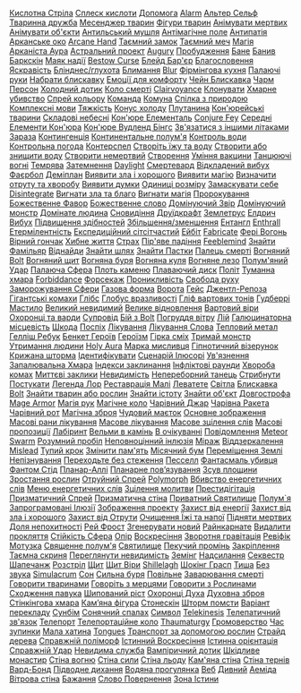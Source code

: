 <a class="page-link" href="/docs/spellcasting/spells/acid_arrow.html">Кислотна Стріла</a>
<a class="page-link" href="/docs/spellcasting/spells/acid_splash.html">Сплеск кислоти</a>
<a class="page-link" href="/docs/spellcasting/spells/aid.html">Допомога</a>
<a class="page-link" href="/docs/spellcasting/spells/alarm.html">Alarm</a>
<a class="page-link" href="/docs/spellcasting/spells/alter_self.html">Альтер Сельф</a>
<a class="page-link" href="/docs/spellcasting/spells/animal_friendship.html">Тваринна дружба</a>
<a class="page-link" href="/docs/spellcasting/spells/animal_messenger.html">Месенджер тварин</a>
<a class="page-link" href="/docs/spellcasting/spells/animal_shapes.html">Фігури тварин</a>
<a class="page-link" href="/docs/spellcasting/spells/animate_dead.html">Анімувати мертвих</a>
<a class="page-link" href="/docs/spellcasting/spells/animate_objects.html">Анімувати об'єкти</a>
<a class="page-link" href="/docs/spellcasting/spells/antilife_shell.html">Антильський мушля</a>
<a class="page-link" href="/docs/spellcasting/spells/antimagic_field.html">Антімагічне поле</a>
<a class="page-link" href="/docs/spellcasting/spells/antipathysympathy.html">Антипатія</a>
<a class="page-link" href="/docs/spellcasting/spells/arcane_eye.html">Арканське око</a>
<a class="page-link" href="/docs/spellcasting/spells/arcane_hand.html">Arcane Hand</a>
<a class="page-link" href="/docs/spellcasting/spells/arcane_lock.html">Таємний замок</a>
<a class="page-link" href="/docs/spellcasting/spells/arcane_sword.html">Таємний меч</a>
<a class="page-link" href="/docs/spellcasting/spells/arcanists_magic_aura.html">Магія Арканіста Аура</a>
<a class="page-link" href="/docs/spellcasting/spells/astral_projection.html">Астральний проект</a>
<a class="page-link" href="/docs/spellcasting/spells/augury.html">Augury</a>
<a class="page-link" href="/docs/spellcasting/spells/awaken.html">Пробудження</a>
<a class="page-link" href="/docs/spellcasting/spells/bane.html">Бане</a>
<a class="page-link" href="/docs/spellcasting/spells/banishment.html">Банив</a>
<a class="page-link" href="/docs/spellcasting/spells/barkskin.html">Баркскін</a>
<a class="page-link" href="/docs/spellcasting/spells/beacon_of_hope.html">Маяк надії</a>
<a class="page-link" href="/docs/spellcasting/spells/bestow_curse.html">Bestow Curse</a>
<a class="page-link" href="/docs/spellcasting/spells/black_tentacles.html"></a>
<a class="page-link" href="/docs/spellcasting/spells/blade_barrier.html">Блейд Бар'єр</a>
<a class="page-link" href="/docs/spellcasting/spells/bless.html">Благословення</a>
<a class="page-link" href="/docs/spellcasting/spells/blight.html">Яскравість</a>
<a class="page-link" href="/docs/spellcasting/spells/blindnessdeafness.html">Блінднес/глухота</a>
<a class="page-link" href="/docs/spellcasting/spells/blink.html">Блимання</a>
<a class="page-link" href="/docs/spellcasting/spells/blur.html">Blur</a>
<a class="page-link" href="/docs/spellcasting/spells/branding_smite.html">Фірмінгова кухня</a>
<a class="page-link" href="/docs/spellcasting/spells/burning_hands.html">Палаючі руки</a>
<a class="page-link" href="/docs/spellcasting/spells/call_lightning.html">Набрати блискавку</a>
<a class="page-link" href="/docs/spellcasting/spells/calm_emotions.html">Емоції для комфорту</a>
<a class="page-link" href="/docs/spellcasting/spells/chain_lightning.html">Чейн Блискавка</a>
<a class="page-link" href="/docs/spellcasting/spells/charm_person.html">Чарм Персон</a>
<a class="page-link" href="/docs/spellcasting/spells/chill_touch.html">Холодний дотик</a>
<a class="page-link" href="/docs/spellcasting/spells/circle_of_death.html">Коло смерті</a>
<a class="page-link" href="/docs/spellcasting/spells/clairvoyance.html">Clairvoyance</a>
<a class="page-link" href="/docs/spellcasting/spells/clone.html">Клонувати</a>
<a class="page-link" href="/docs/spellcasting/spells/cloudkill.html">Хмарне убивство</a>
<a class="page-link" href="/docs/spellcasting/spells/color_spray.html">Спрей кольору</a>
<a class="page-link" href="/docs/spellcasting/spells/command.html">Команда</a>
<a class="page-link" href="/docs/spellcasting/spells/commune.html">Комуна</a>
<a class="page-link" href="/docs/spellcasting/spells/commune_with_nature.html">Спілка з природою</a>
<a class="page-link" href="/docs/spellcasting/spells/comprehend_languages.html">Комплексні мови</a>
<a class="page-link" href="/docs/spellcasting/spells/compulsion.html">Тяжкість</a>
<a class="page-link" href="/docs/spellcasting/spells/cone_of_cold.html">Конус холоду</a>
<a class="page-link" href="/docs/spellcasting/spells/confusion.html">Плутанина</a>
<a class="page-link" href="/docs/spellcasting/spells/conjure_animals.html">Кон'юрейські тварини</a>
<a class="page-link" href="/docs/spellcasting/spells/conjure_celestial.html">Складові небесні</a>
<a class="page-link" href="/docs/spellcasting/spells/conjure_elemental.html">Кон'юре Елементаль</a>
<a class="page-link" href="/docs/spellcasting/spells/conjure_fey.html">Conjure Fey</a>
<a class="page-link" href="/docs/spellcasting/spells/conjure_minor_elementals.html">Середні Елементи Кон'юра</a>
<a class="page-link" href="/docs/spellcasting/spells/conjure_woodland_beings.html">Кон'юре Вудленд Бінгс</a>
<a class="page-link" href="/docs/spellcasting/spells/contact_other_plane.html">Зв'язатися з іншими літаками</a>
<a class="page-link" href="/docs/spellcasting/spells/contagion.html">Зараза</a>
<a class="page-link" href="/docs/spellcasting/spells/contingency.html">Контингенція</a>
<a class="page-link" href="/docs/spellcasting/spells/continual_flame.html">Континентальне полум'я</a>
<a class="page-link" href="/docs/spellcasting/spells/control_water.html">Контроль води</a>
<a class="page-link" href="/docs/spellcasting/spells/control_weather.html">Контрольна погода</a>
<a class="page-link" href="/docs/spellcasting/spells/counterspell.html">Контерспел</a>
<a class="page-link" href="/docs/spellcasting/spells/create_food_and_water.html">Створіть їжу та воду</a>
<a class="page-link" href="/docs/spellcasting/spells/create_or_destroy_water.html">Створити або знищити воду</a>
<a class="page-link" href="/docs/spellcasting/spells/create_undead.html">Створити немертвий</a>
<a class="page-link" href="/docs/spellcasting/spells/creation.html">Створення</a>
<a class="page-link" href="/docs/spellcasting/spells/cure_wounds.html">Уміння вакцини</a>
<a class="page-link" href="/docs/spellcasting/spells/dancing_lights.html">Танцюючі вогні</a>
<a class="page-link" href="/docs/spellcasting/spells/darkness.html">Темрява</a>
<a class="page-link" href="/docs/spellcasting/spells/darkvision.html">Затемнення</a>
<a class="page-link" href="/docs/spellcasting/spells/daylight.html">Daylight</a>
<a class="page-link" href="/docs/spellcasting/spells/death_ward.html">Смертевард</a>
<a class="page-link" href="/docs/spellcasting/spells/delayed_blast_fireball.html">Відкладений вибух Фаєрбол</a>
<a class="page-link" href="/docs/spellcasting/spells/demiplane.html">Деміплан</a>
<a class="page-link" href="/docs/spellcasting/spells/detect_evil_and_good.html">Виявити зла і хорошого</a>
<a class="page-link" href="/docs/spellcasting/spells/detect_magic.html">Виявити магію</a>
<a class="page-link" href="/docs/spellcasting/spells/detect_poison_and_disease.html">Визначити отруту та хворобу</a>
<a class="page-link" href="/docs/spellcasting/spells/detect_thoughts.html">Виявити думки</a>
<a class="page-link" href="/docs/spellcasting/spells/dimension_door.html">Одиниці розміру</a>
<a class="page-link" href="/docs/spellcasting/spells/disguise_self.html">Замаскувати себе</a>
<a class="page-link" href="/docs/spellcasting/spells/disintegrate.html">Disintegrate</a>
<a class="page-link" href="/docs/spellcasting/spells/dispel_evil_and_good.html">Вигнати зла та благо</a>
<a class="page-link" href="/docs/spellcasting/spells/dispel_magic.html">Вигнати магія</a>
<a class="page-link" href="/docs/spellcasting/spells/divination.html">Пророкування</a>
<a class="page-link" href="/docs/spellcasting/spells/divine_favor.html">Божественне Фавор</a>
<a class="page-link" href="/docs/spellcasting/spells/divine_word.html">Божественне слово</a>
<a class="page-link" href="/docs/spellcasting/spells/dominate_beast.html">Домінуючий Звір</a>
<a class="page-link" href="/docs/spellcasting/spells/dominate_monster.html">Домінуючий монстр</a>
<a class="page-link" href="/docs/spellcasting/spells/dominate_person.html">Домінате людина</a>
<a class="page-link" href="/docs/spellcasting/spells/dream.html">Сновидіння</a>
<a class="page-link" href="/docs/spellcasting/spells/druidcraft.html">Друїдкрафт</a>
<a class="page-link" href="/docs/spellcasting/spells/earthquake.html">Землетрус</a>
<a class="page-link" href="/docs/spellcasting/spells/eldritch_blast.html">Елдрич Вибух</a>
<a class="page-link" href="/docs/spellcasting/spells/enhance_ability.html">Підвищення здібностей</a>
<a class="page-link" href="/docs/spellcasting/spells/enlargereduce.html">Збільшення/зменшення</a>
<a class="page-link" href="/docs/spellcasting/spells/entangle.html">Ентангл</a>
<a class="page-link" href="/docs/spellcasting/spells/enthrall.html">Enthrall</a>
<a class="page-link" href="/docs/spellcasting/spells/etherealness.html">Етермілентність</a>
<a class="page-link" href="/docs/spellcasting/spells/expeditious_retreat.html">Експедиційний сітсітчастий</a>
<a class="page-link" href="/docs/spellcasting/spells/eyebite.html">Ейбіт</a>
<a class="page-link" href="/docs/spellcasting/spells/fabricate.html">Fabricate</a>
<a class="page-link" href="/docs/spellcasting/spells/faerie_fire.html">Фері Вогонь</a>
<a class="page-link" href="/docs/spellcasting/spells/faithful_hound.html">Вірний гончак</a>
<a class="page-link" href="/docs/spellcasting/spells/false_life.html">Хибне життя</a>
<a class="page-link" href="/docs/spellcasting/spells/fear.html">Страх</a>
<a class="page-link" href="/docs/spellcasting/spells/feather_fall.html">Пір'яве падіння</a>
<a class="page-link" href="/docs/spellcasting/spells/feeblemind.html">Feeblemind</a>
<a class="page-link" href="/docs/spellcasting/spells/find_familiar.html">Знайти Фамільяр</a>
<a class="page-link" href="/docs/spellcasting/spells/find_steed.html">Віднайди</a>
<a class="page-link" href="/docs/spellcasting/spells/find_the_path.html">Знайти шлях</a>
<a class="page-link" href="/docs/spellcasting/spells/find_traps.html">Знайти Пастки</a>
<a class="page-link" href="/docs/spellcasting/spells/finger_of_death.html">Палець смерті</a>
<a class="page-link" href="/docs/spellcasting/spells/fire_bolt.html">Вогняний Bolt</a>
<a class="page-link" href="/docs/spellcasting/spells/fire_shield.html">Вогняний щит</a>
<a class="page-link" href="/docs/spellcasting/spells/fire_storm.html">Вогняна буря</a>
<a class="page-link" href="/docs/spellcasting/spells/fireball.html">Вогняна куля</a>
<a class="page-link" href="/docs/spellcasting/spells/flame_blade.html">Вогняне лезо</a>
<a class="page-link" href="/docs/spellcasting/spells/flame_strike.html">Полум'яний Удар</a>
<a class="page-link" href="/docs/spellcasting/spells/flaming_sphere.html">Палаюча Сфера</a>
<a class="page-link" href="/docs/spellcasting/spells/flesh_to_stone.html">Плоть каменю</a>
<a class="page-link" href="/docs/spellcasting/spells/floating_disk.html">Плаваючий диск</a>
<a class="page-link" href="/docs/spellcasting/spells/fly.html">Політ</a>
<a class="page-link" href="/docs/spellcasting/spells/fog_cloud.html">Туманна хмара</a>
<a class="page-link" href="/docs/spellcasting/spells/forbiddance.html">Forbiddance</a>
<a class="page-link" href="/docs/spellcasting/spells/forcecage.html">Форсекаж</a>
<a class="page-link" href="/docs/spellcasting/spells/foresight.html">Проникливість</a>
<a class="page-link" href="/docs/spellcasting/spells/freedom_of_movement.html">Свобода руху</a>
<a class="page-link" href="/docs/spellcasting/spells/freezing_sphere.html">Заморожування Сфери</a>
<a class="page-link" href="/docs/spellcasting/spells/gaseous_form.html">Газова форма</a>
<a class="page-link" href="/docs/spellcasting/spells/gate.html">Ворота</a>
<a class="page-link" href="/docs/spellcasting/spells/geas.html">Гейс</a>
<a class="page-link" href="/docs/spellcasting/spells/gentle_repose.html">Джентл-Репоза</a>
<a class="page-link" href="/docs/spellcasting/spells/giant_insect.html">Гігантські комахи</a>
<a class="page-link" href="/docs/spellcasting/spells/glibness.html">Глібс</a>
<a class="page-link" href="/docs/spellcasting/spells/globe_of_invulnerability.html">Глобус вразливості</a>
<a class="page-link" href="/docs/spellcasting/spells/glyph_of_warding.html">Гліф вартових тонів</a>
<a class="page-link" href="/docs/spellcasting/spells/goodberry.html">Гудберрі</a>
<a class="page-link" href="/docs/spellcasting/spells/grease.html">Мастило</a>
<a class="page-link" href="/docs/spellcasting/spells/greater_invisibility.html">Великий невидимий</a>
<a class="page-link" href="/docs/spellcasting/spells/greater_restoration.html">Велике відновлення</a>
<a class="page-link" href="/docs/spellcasting/spells/guardian_of_faith.html">Вартовий віри</a>
<a class="page-link" href="/docs/spellcasting/spells/guards_and_wards.html">Охоронці та варди</a>
<a class="page-link" href="/docs/spellcasting/spells/guidance.html">Супровід</a>
<a class="page-link" href="/docs/spellcasting/spells/guiding_bolt.html">Бій з Bolt</a>
<a class="page-link" href="/docs/spellcasting/spells/gust_of_wind.html">Погруддя вітру</a>
<a class="page-link" href="/docs/spellcasting/spells/hallow.html">Лій</a>
<a class="page-link" href="/docs/spellcasting/spells/hallucinatory_terrain.html">Галюцинаторна місцевість</a>
<a class="page-link" href="/docs/spellcasting/spells/harm.html">Шкода</a>
<a class="page-link" href="/docs/spellcasting/spells/haste.html">Поспіх</a>
<a class="page-link" href="/docs/spellcasting/spells/heal.html">Лікування</a>
<a class="page-link" href="/docs/spellcasting/spells/healing_word.html">Лікування Слова</a>
<a class="page-link" href="/docs/spellcasting/spells/heat_metal.html">Тепловий метал</a>
<a class="page-link" href="/docs/spellcasting/spells/hellish_rebuke.html">Гелліш Ребук</a>
<a class="page-link" href="/docs/spellcasting/spells/heroes_feast.html">Бенкет Героїв</a>
<a class="page-link" href="/docs/spellcasting/spells/heroism.html">Героїзм</a>
<a class="page-link" href="/docs/spellcasting/spells/hideous_laughter.html">Гірка сміх</a>
<a class="page-link" href="/docs/spellcasting/spells/hold_monster.html">Тримай монстр</a>
<a class="page-link" href="/docs/spellcasting/spells/hold_person.html">Утримання людини</a>
<a class="page-link" href="/docs/spellcasting/spells/holy_aura.html">Holy Aura</a>
<a class="page-link" href="/docs/spellcasting/spells/hunters_mark.html">Марка мисливця</a>
<a class="page-link" href="/docs/spellcasting/spells/hypnotic_pattern.html">Гіпнотичний візерунок</a>
<a class="page-link" href="/docs/spellcasting/spells/ice_storm.html">Крижана шторма</a>
<a class="page-link" href="/docs/spellcasting/spells/identify.html">Ідентифікувати</a>
<a class="page-link" href="/docs/spellcasting/spells/illusory_script.html">Сценарій Ілюсорі</a>
<a class="page-link" href="/docs/spellcasting/spells/imprisonment.html">Ув'язнення</a>
<a class="page-link" href="/docs/spellcasting/spells/incendiary_cloud.html">Запалювальна Хмара</a>
<a class="page-link" href="/docs/spellcasting/spells/">Індекси заклинання</a>
<a class="page-link" href="/docs/spellcasting/spells/inflict_wounds.html">Інфліктові раунди</a>
<a class="page-link" href="/docs/spellcasting/spells/insect_plague.html">Хвороба комах</a>
<a class="page-link" href="/docs/spellcasting/spells/instant_summons.html">Миттєві заклики</a>
<a class="page-link" href="/docs/spellcasting/spells/invisibility.html">Невидимість</a>
<a class="page-link" href="/docs/spellcasting/spells/irresistible_dance.html">Непереборний танець</a>
<a class="page-link" href="/docs/spellcasting/spells/jump.html">Стрибнути</a>
<a class="page-link" href="/docs/spellcasting/spells/knock.html">Постукати</a>
<a class="page-link" href="/docs/spellcasting/spells/legend_lore.html">Легенда Лор</a>
<a class="page-link" href="/docs/spellcasting/spells/lesser_restoration.html">Реставрація Малі</a>
<a class="page-link" href="/docs/spellcasting/spells/levitate.html">Леватете</a>
<a class="page-link" href="/docs/spellcasting/spells/light.html">Світла</a>
<a class="page-link" href="/docs/spellcasting/spells/lightning_bolt.html">Блискавка Bolt</a>
<a class="page-link" href="/docs/spellcasting/spells/locate_animals_or_plants.html">Знайти тварин або рослин</a>
<a class="page-link" href="/docs/spellcasting/spells/locate_creature.html">Знайти істоту</a>
<a class="page-link" href="/docs/spellcasting/spells/locate_object.html">Знайти об'єкт</a>
<a class="page-link" href="/docs/spellcasting/spells/longstrider.html">Довгострофа</a>
<a class="page-link" href="/docs/spellcasting/spells/mage_armor.html">Mage Armor</a>
<a class="page-link" href="/docs/spellcasting/spells/mage_hand.html">Магія рук</a>
<a class="page-link" href="/docs/spellcasting/spells/magic_circle.html">Магічне коло</a>
<a class="page-link" href="/docs/spellcasting/spells/magic_jar.html">Чарівний Джар</a>
<a class="page-link" href="/docs/spellcasting/spells/magic_missile.html">Чарівна Ракета</a>
<a class="page-link" href="/docs/spellcasting/spells/magic_mouth.html">Чарівний рот</a>
<a class="page-link" href="/docs/spellcasting/spells/magic_weapon.html">Магічна зброя</a>
<a class="page-link" href="/docs/spellcasting/spells/magnificent_mansion.html">Чудовий маєток</a>
<a class="page-link" href="/docs/spellcasting/spells/major_image.html">Основне зображення</a>
<a class="page-link" href="/docs/spellcasting/spells/mass_cure_wounds.html">Масові рани лікування</a>
<a class="page-link" href="/docs/spellcasting/spells/mass_heal.html">Масове лікування</a>
<a class="page-link" href="/docs/spellcasting/spells/mass_healing_word.html">Масове зцілення слів</a>
<a class="page-link" href="/docs/spellcasting/spells/mass_suggestion.html">Масові пропозиції</a>
<a class="page-link" href="/docs/spellcasting/spells/maze.html">Лабіринт</a>
<a class="page-link" href="/docs/spellcasting/spells/meld_into_stone.html">Вельми в камінь</a>
<a class="page-link" href="/docs/spellcasting/spells/mending.html">В очікуванні</a>
<a class="page-link" href="/docs/spellcasting/spells/message.html">Повідомлення</a>
<a class="page-link" href="/docs/spellcasting/spells/meteor_swarm.html">Meteor Swarm</a>
<a class="page-link" href="/docs/spellcasting/spells/mind_blank.html">Розумний пробіл</a>
<a class="page-link" href="/docs/spellcasting/spells/minor_illusion.html">Неповноцінний інлюзія</a>
<a class="page-link" href="/docs/spellcasting/spells/mirage_arcane.html">Міраж</a>
<a class="page-link" href="/docs/spellcasting/spells/mirror_image.html">Віддзеркалення</a>
<a class="page-link" href="/docs/spellcasting/spells/mislead.html">Mislead</a>
<a class="page-link" href="/docs/spellcasting/spells/misty_step.html">Тупий крок</a>
<a class="page-link" href="/docs/spellcasting/spells/modify_memory.html">Змінити пам'ять</a>
<a class="page-link" href="/docs/spellcasting/spells/moonbeam.html">Місячний бум</a>
<a class="page-link" href="/docs/spellcasting/spells/move_earth.html">Переміщення Землі</a>
<a class="page-link" href="/docs/spellcasting/spells/nondetection.html">Непізнування</a>
<a class="page-link" href="/docs/spellcasting/spells/pass_without_trace.html">Переходьте без стеження</a>
<a class="page-link" href="/docs/spellcasting/spells/passwall.html">Песселл</a>
<a class="page-link" href="/docs/spellcasting/spells/phantasmal_killer.html">Фантасмаль убивця</a>
<a class="page-link" href="/docs/spellcasting/spells/phantom_steed.html">Фантом Стід</a>
<a class="page-link" href="/docs/spellcasting/spells/planar_ally.html">Планар-Аллі</a>
<a class="page-link" href="/docs/spellcasting/spells/planar_binding.html">Планарне пов’язування</a>
<a class="page-link" href="/docs/spellcasting/spells/plane_shift.html">Зсув площини</a>
<a class="page-link" href="/docs/spellcasting/spells/plant_growth.html">Зростання рослин</a>
<a class="page-link" href="/docs/spellcasting/spells/poison_spray.html">Отруйний Спрей</a>
<a class="page-link" href="/docs/spellcasting/spells/polymorph.html">Polymorph</a>
<a class="page-link" href="/docs/spellcasting/spells/power_word_kill.html">Вбивство енергетичних слів</a>
<a class="page-link" href="/docs/spellcasting/spells/power_word_stun.html">Меню енергетичних слів</a>
<a class="page-link" href="/docs/spellcasting/spells/prayer_of_healing.html">Зцілення молитви</a>
<a class="page-link" href="/docs/spellcasting/spells/prestidigitation.html">Престидігітація</a>
<a class="page-link" href="/docs/spellcasting/spells/prismatic_spray.html">Призматичний Спрей</a>
<a class="page-link" href="/docs/spellcasting/spells/prismatic_wall.html">Призматична стіна</a>
<a class="page-link" href="/docs/spellcasting/spells/private_sanctum.html">Приватний Святилище</a>
<a class="page-link" href="/docs/spellcasting/spells/produce_flame.html">Полум`я</a>
<a class="page-link" href="/docs/spellcasting/spells/programmed_illusion.html">Запрограмовані Ілюзії</a>
<a class="page-link" href="/docs/spellcasting/spells/project_image.html">Зображення проекту</a>
<a class="page-link" href="/docs/spellcasting/spells/protection_from_energy.html">Захист від енергії</a>
<a class="page-link" href="/docs/spellcasting/spells/protection_from_evil_and_good.html">Захист від зла і хорошого</a>
<a class="page-link" href="/docs/spellcasting/spells/protection_from_poison.html">Захист від Отрути</a>
<a class="page-link" href="/docs/spellcasting/spells/purify_food_and_drink.html">Очищення Їжі та напої</a>
<a class="page-link" href="/docs/spellcasting/spells/raise_dead.html">Підняти мертвих</a>
<a class="page-link" href="/docs/spellcasting/spells/ray_of_enfeeblement.html">Доля непохитності</a>
<a class="page-link" href="/docs/spellcasting/spells/ray_of_frost.html">Рей Фрост</a>
<a class="page-link" href="/docs/spellcasting/spells/regenerate.html">Згенерувати новий</a>
<a class="page-link" href="/docs/spellcasting/spells/reincarnate.html">Райнкарнате</a>
<a class="page-link" href="/docs/spellcasting/spells/remove_curse.html">Видалити прокляття</a>
<a class="page-link" href="/docs/spellcasting/spells/resilient_sphere.html">Стійкість Сфера</a>
<a class="page-link" href="/docs/spellcasting/spells/resistance.html">Опір</a>
<a class="page-link" href="/docs/spellcasting/spells/resurrection.html">Воскресіння</a>
<a class="page-link" href="/docs/spellcasting/spells/reverse_gravity.html">Зворотня гравітація</a>
<a class="page-link" href="/docs/spellcasting/spells/revivify.html">Ревіфік</a>
<a class="page-link" href="/docs/spellcasting/spells/rope_trick.html">Мотузка</a>
<a class="page-link" href="/docs/spellcasting/spells/sacred_flame.html">Священне полум'я</a>
<a class="page-link" href="/docs/spellcasting/spells/sanctuary.html">Святилище</a>
<a class="page-link" href="/docs/spellcasting/spells/scorching_ray.html">Пекучий промінь</a>
<a class="page-link" href="/docs/spellcasting/spells/scrying.html">Закріплення</a>
<a class="page-link" href="/docs/spellcasting/spells/secret_chest.html">Таємна скриня</a>
<a class="page-link" href="/docs/spellcasting/spells/see_invisibility.html">Переглянути невидимість</a>
<a class="page-link" href="/docs/spellcasting/spells/seeming.html">Земінг</a>
<a class="page-link" href="/docs/spellcasting/spells/sending.html">Надсилання</a>
<a class="page-link" href="/docs/spellcasting/spells/sequester.html">Секвестр</a>
<a class="page-link" href="/docs/spellcasting/spells/shapechange.html">Шапечанж</a>
<a class="page-link" href="/docs/spellcasting/spells/shatter.html">Розстріл</a>
<a class="page-link" href="/docs/spellcasting/spells/shield.html">Щит</a>
<a class="page-link" href="/docs/spellcasting/spells/shield_of_faith.html">Щит Віри</a>
<a class="page-link" href="/docs/spellcasting/spells/shillelagh.html">Shillelagh</a>
<a class="page-link" href="/docs/spellcasting/spells/shocking_grasp.html">Шокінг Грасп</a>
<a class="page-link" href="/docs/spellcasting/spells/silence.html">Тиша</a>
<a class="page-link" href="/docs/spellcasting/spells/silent_image.html">Без звука</a>
<a class="page-link" href="/docs/spellcasting/spells/simulacrum.html">Simulacrum</a>
<a class="page-link" href="/docs/spellcasting/spells/sleep.html">Сон</a>
<a class="page-link" href="/docs/spellcasting/spells/sleet_storm.html">Сильна буря</a>
<a class="page-link" href="/docs/spellcasting/spells/slow.html">Повільне</a>
<a class="page-link" href="/docs/spellcasting/spells/spare_the_dying.html">Заварювання смерті</a>
<a class="page-link" href="/docs/spellcasting/spells/speak_with_animals.html">Говорити тваринами</a>
<a class="page-link" href="/docs/spellcasting/spells/speak_with_dead.html">Говоріть з мерцями</a>
<a class="page-link" href="/docs/spellcasting/spells/speak_with_plants.html">Говорити з Рослинами</a>
<a class="page-link" href="/docs/spellcasting/spells/spider_climb.html">Сходження павука</a>
<a class="page-link" href="/docs/spellcasting/spells/spike_growth.html">Шипований ріст</a>
<a class="page-link" href="/docs/spellcasting/spells/spirit_guardians.html">Охоронці Духа</a>
<a class="page-link" href="/docs/spellcasting/spells/spiritual_weapon.html">Духовна зброя</a>
<a class="page-link" href="/docs/spellcasting/spells/stinking_cloud.html">Стінкінгова хмара</a>
<a class="page-link" href="/docs/spellcasting/spells/stone_shape.html">Кам’яна фігура</a>
<a class="page-link" href="/docs/spellcasting/spells/stoneskin.html">Стонескін</a>
<a class="page-link" href="/docs/spellcasting/spells/storm_of_vengeance.html">Шторм помсти</a>
<a class="page-link" href="/docs/spellcasting/spells/suggestion.html">Варіант перекладу</a>
<a class="page-link" href="/docs/spellcasting/spells/sunbeam.html">Сунбім</a>
<a class="page-link" href="/docs/spellcasting/spells/sunburst.html">Сонячний спалах</a>
<a class="page-link" href="/docs/spellcasting/spells/symbol.html">Символ</a>
<a class="page-link" href="/docs/spellcasting/spells/telekinesis.html">Telekinesis</a>
<a class="page-link" href="/docs/spellcasting/spells/telepathic_bond.html">Телепатичний зв'язок</a>
<a class="page-link" href="/docs/spellcasting/spells/teleport.html">Телепорт</a>
<a class="page-link" href="/docs/spellcasting/spells/teleportation_circle.html">Телепортаційне коло</a>
<a class="page-link" href="/docs/spellcasting/spells/thaumaturgy.html">Thaumaturgy</a>
<a class="page-link" href="/docs/spellcasting/spells/thunderwave.html">Громоверство</a>
<a class="page-link" href="/docs/spellcasting/spells/time_stop.html">Час зупинки</a>
<a class="page-link" href="/docs/spellcasting/spells/tiny_hut.html">Мала хатина</a>
<a class="page-link" href="/docs/spellcasting/spells/tongues.html">Tongues</a>
<a class="page-link" href="/docs/spellcasting/spells/transport_via_plants.html">Транспорт за допомогою рослин</a>
<a class="page-link" href="/docs/spellcasting/spells/tree_stride.html">Страйд дерева</a>
<a class="page-link" href="/docs/spellcasting/spells/true_polymorph.html">Справжній поліморф</a>
<a class="page-link" href="/docs/spellcasting/spells/true_resurrection.html">Істинний Воскресіння</a>
<a class="page-link" href="/docs/spellcasting/spells/true_seeing.html">Істинна орієнтація</a>
<a class="page-link" href="/docs/spellcasting/spells/true_strike.html">Справжній Удар</a>
<a class="page-link" href="/docs/spellcasting/spells/unseen_servant.html">Невидима служба</a>
<a class="page-link" href="/docs/spellcasting/spells/vampiric_touch.html">Вампіричний дотик</a>
<a class="page-link" href="/docs/spellcasting/spells/vicious_mockery.html">Шкідливе монастир</a>
<a class="page-link" href="/docs/spellcasting/spells/wall_of_fire.html">Стіна вогню</a>
<a class="page-link" href="/docs/spellcasting/spells/wall_of_force.html">Стіна сили</a>
<a class="page-link" href="/docs/spellcasting/spells/wall_of_ice.html">Стіна льоду</a>
<a class="page-link" href="/docs/spellcasting/spells/wall_of_stone.html">Кам'яна стіна</a>
<a class="page-link" href="/docs/spellcasting/spells/wall_of_thorns.html">Стіна тернів</a>
<a class="page-link" href="/docs/spellcasting/spells/warding_bond.html">Вард-Бонд</a>
<a class="page-link" href="/docs/spellcasting/spells/water_breathing.html">Підводне дихання</a>
<a class="page-link" href="/docs/spellcasting/spells/water_walk.html">Водяна прогулянка</a>
<a class="page-link" href="/docs/spellcasting/spells/web.html">Веб</a>
<a class="page-link" href="/docs/spellcasting/spells/weird.html">Дивний</a>
<a class="page-link" href="/docs/spellcasting/spells/wind_walk.html">Аеміда</a>
<a class="page-link" href="/docs/spellcasting/spells/wind_wall.html">Вітрова стіна</a>
<a class="page-link" href="/docs/spellcasting/spells/wish.html">Бажання</a>
<a class="page-link" href="/docs/spellcasting/spells/word_of_recall.html">Слово Повернення</a>
<a class="page-link" href="/docs/spellcasting/spells/zone_of_truth.html">Зона Істини</a>
